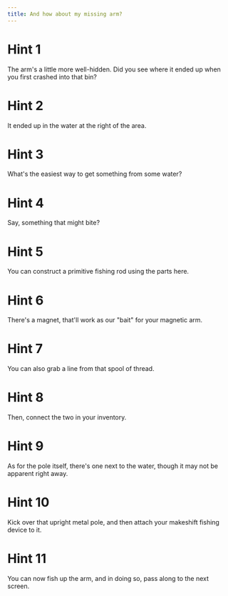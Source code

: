 ```yaml
---
title: And how about my missing arm?
---
```

# Hint 1
The arm's a little more well-hidden. Did you see where it ended up when you first crashed into that bin?

# Hint 2
It ended up in the water at the right of the area.

# Hint 3
What's the easiest way to get something from some water?

# Hint 4
Say, something that might bite?

# Hint 5
You can construct a primitive fishing rod using the parts here.

# Hint 6
There's a magnet, that'll work as our "bait" for your magnetic arm.

# Hint 7
You can also grab a line from that spool of thread.

# Hint 8
Then, connect the two in your inventory.

# Hint 9
As for the pole itself, there's one next to the water, though it may not be apparent right away.

# Hint 10
Kick over that upright metal pole, and then attach your makeshift fishing device to it.

# Hint 11
You can now fish up the arm, and in doing so, pass along to the next screen.

